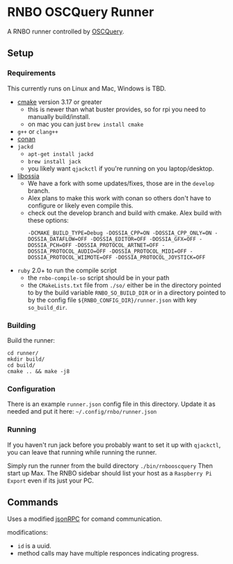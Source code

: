 # RNBO OSCQuery Runner

A RNBO runner controlled by [OSCQuery](https://github.com/Vidvox/OSCQueryProposal).

## Setup

### Requirements

This currently runs on Linux and Mac, Windows is TBD.

* [cmake](https://cmake.org/download/) version 3.17 or greater
  * this is newer than what buster provides, so for rpi you need to manually build/install.
  * on mac you can just `brew install cmake`
* `g++` or `clang++`
* [conan](https://conan.io/downloads.html)
* `jackd`
  * `apt-get install jackd`
  * `brew install jack`
  * you likely want `qjackctl` if you're running on you laptop/desktop.
* [libossia](https://github.com/cycling74/libossia)
  * We have a fork with some updates/fixes, those are in the `develop` branch.
  * Alex plans to make this work with conan so others don't have to configure or likely even compile this.
  * check out the develop branch and build with cmake.
    Alex build with these options:
    ```
    -DCMAKE_BUILD_TYPE=Debug -DOSSIA_CPP=ON -DOSSIA_CPP_ONLY=ON -DOSSIA_DATAFLOW=OFF -DOSSIA_EDITOR=OFF -DOSSIA_GFX=OFF -DOSSIA_PCH=OFF -DOSSIA_PROTOCOL_ARTNET=OFF -DOSSIA_PROTOCOL_AUDIO=OFF -DOSSIA_PROTOCOL_MIDI=OFF -DOSSIA_PROTOCOL_WIIMOTE=OFF -DOSSIA_PROTOCOL_JOYSTICK=OFF
    ```
* `ruby` 2.0+ to run the compile script
  * the `rnbo-compile-so` script should be in your path
  * the `CMakeLists.txt` file from `./so/` either be in the directory pointed to by the build variable `RNBO_SO_BUILD_DIR` or in a directory pointed to by the config file `${RNBO_CONFIG_DIR}/runner.json` with key `so_build_dir`.

### Building

Build the runner:

```
cd runner/
mkdir build/
cd build/
cmake .. && make -j8
```

### Configuration

There is an example `runner.json` config file in this directory. Update it as needed and put it here:
`~/.config/rnbo/runner.json`

### Running

If you haven't run jack before you probably want to set it up with `qjackctl`, you can leave that running while running the runner.

Simply run the runner from the build directory `./bin/rnbooscquery`
Then start up Max. The RNBO sidebar should list your host as a `Raspberry Pi Export` even if its just your PC.


## Commands

Uses a modified [jsonRPC](https://www.jsonrpc.org/specification) for comand communication.

modifications:
  * `id` is a uuid.
  * method calls may have multiple responces indicating progress.

